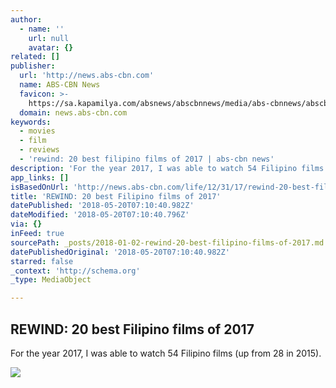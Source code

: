 ```yaml
---
author:
  - name: ''
    url: null
    avatar: {}
related: []
publisher:
  url: 'http://news.abs-cbn.com'
  name: ABS-CBN News
  favicon: >-
    https://sa.kapamilya.com/absnews/abscbnnews/media/abs-cbnnews/abscbnmaster/newsfavicon.png
  domain: news.abs-cbn.com
keywords:
  - movies
  - film
  - reviews
  - 'rewind: 20 best filipino films of 2017 | abs-cbn news'
description: 'For the year 2017, I was able to watch 54 Filipino films (up from 28 in 2015).'
app_links: []
isBasedOnUrl: 'http://news.abs-cbn.com/life/12/31/17/rewind-20-best-filipino-films-of-2017'
title: 'REWIND: 20 best Filipino films of 2017'
datePublished: '2018-05-20T07:10:40.982Z'
dateModified: '2018-05-20T07:10:40.796Z'
via: {}
inFeed: true
sourcePath: _posts/2018-01-02-rewind-20-best-filipino-films-of-2017.md
datePublishedOriginal: '2018-05-20T07:10:40.982Z'
starred: false
_context: 'http://schema.org'
_type: MediaObject

---
```

<article style=""><h1>REWIND: 20 best Filipino films of 2017</h1><p>For the year 2017, I was able to watch 54 Filipino films (up from 28 in 2015).</p><img src="https://sa.kapamilya.com/absnews/abscbnnews/media/2017/sports/12/31/anglarawan.jpg" /></article>